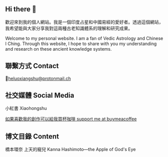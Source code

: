 ## Hi there 👋

歡迎來到我的個人網站。我是一個印度占星和中國易經的愛好者。透過這個網站，我希望能與大家分享我對這兩種古老知識體系的理解和研究成果。

Welcome to my personal website. I am a fan of Vedic Astrology and Chinese I Ching. Through this website, I hope to share with you my understanding and research on these ancient knowledge systems.

## 聯繫方式 Contact
📮heluoxiangshu@protonmail.ch

## 社交媒體 Social Media
小紅書 Xiaohongshu

[如果喜歡我的創作可以給我買杯咖啡 support me at buymeacoffee](https://www.buymeacoffee.com/Jyotisha/)

## 博文目錄 Content

橋本環奈 上天的寵兒 
Kanna Hashimoto—the Apple of God's Eye



